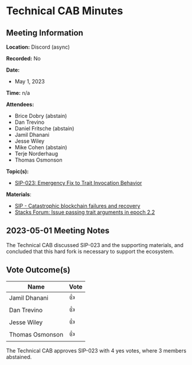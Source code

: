 # Technical CAB Minutes

## Meeting Information

**Location:** Discord (async)

**Recorded:** No

**Date:**

- May 1, 2023

**Time:** n/a

**Attendees:**

- Brice Dobry (abstain)
- Dan Trevino
- Daniel Fritsche (abstain)
- Jamil Dhanani 
- Jesse Wiley
- Mike Cohen (abstain)
- Terje Norderhaug
- Thomas Osmonson

**Topic(s):**

- [SIP-023: Emergency Fix to Trait Invocation Behavior](https://github.com/stacksgov/sips/pull/131)

**Materials**:

- [SIP - Catastrophic blockchain failures and recovery](https://github.com/stacksgov/sips/pull/10)
- [Stacks Forum: Issue passing trait arguments in epoch 2.2](https://forum.stacks.org/t/issue-passing-trait-arguments-in-epoch-2-2/14938)

## 2023-05-01 Meeting Notes

The Technical CAB discussed SIP-023 and the supporting materials, and concluded that this hard fork is necessary to support the ecosystem.

## Vote Outcome(s)

| Name            | Vote |
| --------------- | ---- |
| Jamil Dhanani   | 👍   |
| Dan Trevino     | 👍   |
| Jesse Wiley     | 👍   |
| Thomas Osmonson | 👍   |

The Technical CAB approves SIP-023 with 4 yes votes, where 3 members abstained.

